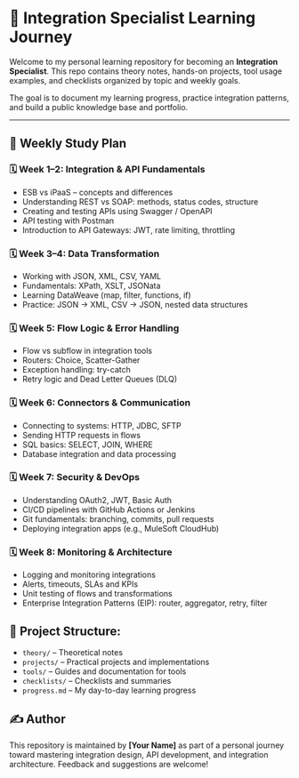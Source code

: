 # 🎯 Integration Specialist Learning Journey

Welcome to my personal learning repository for becoming an **Integration Specialist**. This repo contains theory notes, hands-on projects, tool usage examples, and checklists organized by topic and weekly goals.

The goal is to document my learning progress, practice integration patterns, and build a public knowledge base and portfolio.

---

## 📅 Weekly Study Plan

### 🗓️ Week 1–2: Integration & API Fundamentals
- ESB vs iPaaS – concepts and differences
- Understanding REST vs SOAP: methods, status codes, structure
- Creating and testing APIs using Swagger / OpenAPI
- API testing with Postman
- Introduction to API Gateways: JWT, rate limiting, throttling

### 🗓️ Week 3–4: Data Transformation
- Working with JSON, XML, CSV, YAML
- Fundamentals: XPath, XSLT, JSONata
- Learning DataWeave (map, filter, functions, if)
- Practice: JSON → XML, CSV → JSON, nested data structures

### 🗓️ Week 5: Flow Logic & Error Handling
- Flow vs subflow in integration tools
- Routers: Choice, Scatter-Gather
- Exception handling: try-catch
- Retry logic and Dead Letter Queues (DLQ)

### 🗓️ Week 6: Connectors & Communication
- Connecting to systems: HTTP, JDBC, SFTP
- Sending HTTP requests in flows
- SQL basics: SELECT, JOIN, WHERE
- Database integration and data processing

### 🗓️ Week 7: Security & DevOps
- Understanding OAuth2, JWT, Basic Auth
- CI/CD pipelines with GitHub Actions or Jenkins
- Git fundamentals: branching, commits, pull requests
- Deploying integration apps (e.g., MuleSoft CloudHub)

### 🗓️ Week 8: Monitoring & Architecture
- Logging and monitoring integrations
- Alerts, timeouts, SLAs and KPIs
- Unit testing of flows and transformations
- Enterprise Integration Patterns (EIP): router, aggregator, retry, filter

## 📁 Project Structure:
- `theory/` – Theoretical notes
- `projects/` – Practical projects and implementations
- `tools/` – Guides and documentation for tools
- `checklists/` – Checklists and summaries
- `progress.md` – My day-to-day learning progress

## ✍️ Author

This repository is maintained by **[Your Name]** as part of a personal journey toward mastering integration design, API development, and integration architecture. Feedback and suggestions are welcome!
